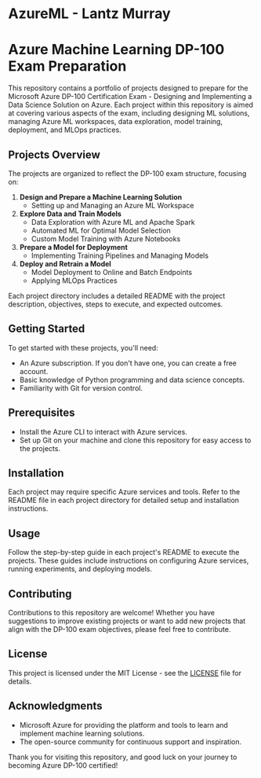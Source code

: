 # AzureML - Lantz Murray

# Azure Machine Learning DP-100 Exam Preparation

This repository contains a portfolio of projects designed to prepare for the Microsoft Azure DP-100 Certification Exam - Designing and Implementing a Data Science Solution on Azure. Each project within this repository is aimed at covering various aspects of the exam, including designing ML solutions, managing Azure ML workspaces, data exploration, model training, deployment, and MLOps practices.

## Projects Overview

The projects are organized to reflect the DP-100 exam structure, focusing on:

1. **Design and Prepare a Machine Learning Solution**
    - Setting up and Managing an Azure ML Workspace
2. **Explore Data and Train Models**
    - Data Exploration with Azure ML and Apache Spark
    - Automated ML for Optimal Model Selection
    - Custom Model Training with Azure Notebooks
3. **Prepare a Model for Deployment**
    - Implementing Training Pipelines and Managing Models
4. **Deploy and Retrain a Model**
    - Model Deployment to Online and Batch Endpoints
    - Applying MLOps Practices

Each project directory includes a detailed README with the project description, objectives, steps to execute, and expected outcomes.

## Getting Started

To get started with these projects, you'll need:

- An Azure subscription. If you don't have one, you can create a free account.
- Basic knowledge of Python programming and data science concepts.
- Familiarity with Git for version control.

## Prerequisites

- Install the Azure CLI to interact with Azure services.
- Set up Git on your machine and clone this repository for easy access to the projects.

## Installation

Each project may require specific Azure services and tools. Refer to the README file in each project directory for detailed setup and installation instructions.

## Usage

Follow the step-by-step guide in each project's README to execute the projects. These guides include instructions on configuring Azure services, running experiments, and deploying models.

## Contributing

Contributions to this repository are welcome! Whether you have suggestions to improve existing projects or want to add new projects that align with the DP-100 exam objectives, please feel free to contribute.

## License

This project is licensed under the MIT License - see the [LICENSE](LICENSE) file for details.

## Acknowledgments

- Microsoft Azure for providing the platform and tools to learn and implement machine learning solutions.
- The open-source community for continuous support and inspiration.

Thank you for visiting this repository, and good luck on your journey to becoming Azure DP-100 certified!
